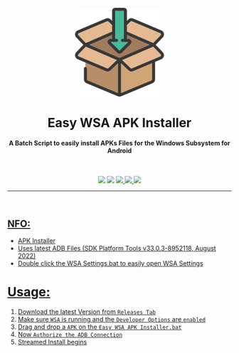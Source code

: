 <p align="center"><img src="https://github.com/K3V1991/Easy-WSA-APK-Installer/blob/main/Installer.png" width="200"></a>
<h1 align="center"><b>Easy WSA APK Installer</b></h1>
<h4 align="center">A Batch Script to easily install APKs Files for the Windows Subsystem for Android</h4>
<br />

<p align="center">
<img src="https://img.shields.io/github/v/release/K3V1991/Easy-WSA-APK-Installer?color=blueviolet&style=for-the-badge">
<img src="https://img.shields.io/github/downloads/K3V1991/Easy-WSA-APK-Installer/total?color=sucess&style=for-the-badge">
<a href="https://ko-fi.com/k3v1991" alt="Ko-fi"><img src="https://img.shields.io/badge/Ko--fi-F16061?style=for-the-badge&logo=ko-fi&logoColor=white">
<a href="https://www.paypal.com/cgi-bin/webscr?cmd=_s-xclick&hosted_button_id=HW8B98TVDLKWA" alt="PayPal"><img src="https://img.shields.io/badge/PayPal-00457C?style=for-the-badge&logo=paypal&logoColor=white">
<a href="https://github.com/K3V1991/Donate-Crypto/blob/main/README.md" alt="Crypto"><img src="https://img.shields.io/badge/Bitcoin-000?style=for-the-badge&logo=bitcoin&logoColor=white">
</p>
<hr />
<br />
  
## NFO:
* APK Installer
* Uses latest ADB Files (SDK Platform Tools v33.0.3-8952118, August 2022)
* Double click the WSA Settings.bat to easily open WSA Settings 

# Usage:
1. Download the latest Version from ```Releases Tab```
2. Make sure ```WSA``` is running and the ```Developer Options``` are ```enabled```
2. Drag and drop a ```APK``` on the ```Easy WSA APK Installer.bat```
3. Now ```Authorize the ADB Connection```
4. Streamed Install begins
